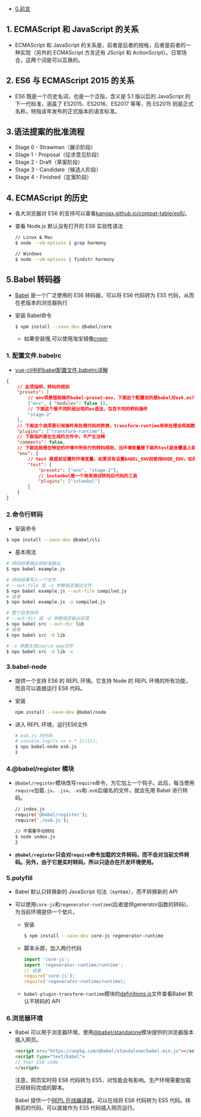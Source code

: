 - [0.前言](<https://es6.ruanyifeng.com/#README>)

## 1. ECMAScript 和 JavaScript 的关系 

- ECMAScript 和 JavaScript 的关系是，前者是后者的规格，后者是前者的一种实现（另外的 ECMAScript 方言还有 JScript 和 ActionScript）。日常场合，这两个词是可以互换的。

<!-- more -->

## 2. ES6 与 ECMAScript 2015 的关系

- ES6 既是一个历史名词，也是一个泛指，含义是 5.1 版以后的 JavaScript 的下一代标准，涵盖了 ES2015、ES2016、ES2017 等等，而 ES2015 则是正式名称，特指该年发布的正式版本的语言标准。

## 3.语法提案的批准流程

- Stage 0 - Strawman（展示阶段）
- Stage 1 - Proposal（征求意见阶段）
- Stage 2 - Draft（草案阶段）
- Stage 3 - Candidate（候选人阶段）
- Stage 4 - Finished（定案阶段）

## 4. ECMAScript 的历史

- 各大浏览器对 ES6 的支持可以查看[kangax.github.io/compat-table/es6/](https://kangax.github.io/compat-table/es6/)。

- 查看 Node.js 默认没有打开的 ES6 实验性语法

  ```bash
  // Linux & Mac
  $ node --v8-options | grep harmony
  
  // Windows
  $ node --v8-options | findstr harmony
  ```

## 5.Babel 转码器

- [Babel](https://babeljs.io/) 是一个广泛使用的 ES6 转码器，可以将 ES6 代码转为 ES5 代码，从而在老版本的浏览器执行

- 安装 Babel命令

  ```bash
  $ npm install --save-dev @babel/core
  ```

  - 如果安装慢,可以使用淘宝镜像[cnpm](https://developer.aliyun.com/mirror/NPM?from=tnpm)

### 1. 配置文件.babelrc

- [vue-cli中的babel配置文件.babelrc详解](https://www.cnblogs.com/tugenhua0707/p/9452471.html)

```json
{
    // 此项指明，转码的规则
    "presets": [
        // env项是借助插件babel-preset-env，下面这个配置说的是babel对es6,es7,es8进行转码，并且设置amd,commonjs这样的模块化文件，不进行转码
        ["env", { "modules": false }],
        // 下面这个是不同阶段出现的es语法，包含不同的转码插件
        "stage-2"
    ],
    // 下面这个选项是引用插件来处理代码的转换，transform-runtime用来处理全局函数和优化babel编译
    "plugins": ["transform-runtime"],
    // 下面指的是在生成的文件中，不产生注释
    "comments": false,
    // 下面这段是在特定的环境中所执行的转码规则，当环境变量是下面的test就会覆盖上面的设置
    "env": {
        // test 是提前设置的环境变量，如果没有设置BABEL_ENV则使用NODE_ENV，如果都没有设置默认就是development
        "test": {
            "presets": ["env", "stage-2"],
            // instanbul是一个用来测试转码后代码的工具
            "plugins": ["istanbul"]
        }
    }
}
```

### 2.命令行转码

- 安装命令

```bash
$ npm install --save-dev @babel/cli
```

- 基本用法

```bash
# 转码结果输出到标准输出
$ npx babel example.js

# 转码结果写入一个文件
# --out-file 或 -o 参数指定输出文件
$ npx babel example.js --out-file compiled.js
# 或者
$ npx babel example.js -o compiled.js

# 整个目录转码
# --out-dir 或 -d 参数指定输出目录
$ npx babel src --out-dir lib
# 或者
$ npx babel src -d lib

# -s 参数生成source map文件
$ npx babel src -d lib -s
```

### 3.babel-node

- 提供一个支持 ES6 的 REPL 环境。它支持 Node 的 REPL 环境的所有功能，而且可以直接运行 ES6 代码。

- 安装

  ```bash
  npm install --save-dev @babel/node
  ```

- 进入 REPL 环境，运行ES6文件

  ```bash
  # es6.js 的代码
  # console.log((x => x * 2)(1));
  $ npx babel-node es6.js
  2
  ```

### 4.@babel/register 模块

- `@babel/register`模块改写`require`命令，为它加上一个钩子。此后，每当使用`require`加载`.js`、`.jsx`、`.es`和`.es6`后缀名的文件，就会先用 Babel 进行转码。

  ```bash
  // index.js
  require('@babel/register');
  require('./es6.js');
  
  // 不需要手动转码
  $ node index.js
  2
  ```

- **`@babel/register`只会对`require`命令加载的文件转码，而不会对当前文件转码。另外，由于它是实时转码，所以只适合在开发环境使用。**

### 5.polyfill

- Babel 默认只转换新的 JavaScript 句法（syntax），而不转换新的 API

- 可以使用`core-js`和`regenerator-runtime`(后者提供generator函数的转码)，为当前环境提供一个垫片。

  - 安装

    ```bash
    $ npm install --save-dev core-js regenerator-runtime
    ```

  - 脚本头部，加入两行代码

    ```javascript
    import 'core-js';
    import 'regenerator-runtime/runtime';
    // 或者
    require('core-js');
    require('regenerator-runtime/runtime);
    ```

  - `babel-plugin-transform-runtime`模块的[definitions.js](https://github.com/babel/babel/blob/master/packages/babel-plugin-transform-runtime/src/runtime-corejs3-definitions.js)文件查看Babel 默认不转码的 API

### 6.浏览器环境

- Babel 可以用于浏览器环境，使用[@babel/standalone](https://babeljs.io/docs/en/next/babel-standalone.html)模块提供的浏览器版本插入网页。

  ```html
  <script src="https://unpkg.com/@babel/standalone/babel.min.js"></script>
  <script type="text/babel">
  // Your ES6 code
  </script>
  ```

  注意，网页实时将 ES6 代码转为 ES5，对性能会有影响。生产环境需要加载已经转码完成的脚本。

  Babel 提供一个[REPL 在线编译器](https://babeljs.io/repl/)，可以在线将 ES6 代码转为 ES5 代码。转换后的代码，可以直接作为 ES5 代码插入网页运行。